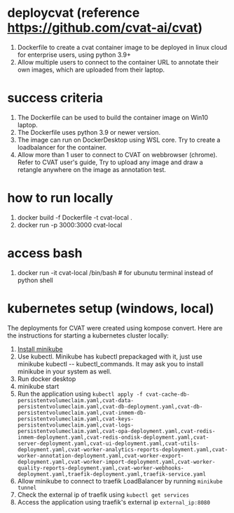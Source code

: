 # deploycvat (reference https://github.com/cvat-ai/cvat)

1. Dockerfile to create a cvat container image to be deployed in linux cloud for enterprise users, using python 3.9+
2. Allow multiple users to connect to the container URL to annotate their own images, which are uploaded from their laptop.

# success criteria
1. The Dockerfile can be used to build the container image on Win10 laptop.
2. The Dockerfile uses python 3.9 or newer version.
3. The image can run on DockerDesktop using WSL core. Try to create a loadbalancer for the container.
4. Allow more than 1 user to connect to CVAT on webbrowser (chrome).  Refer to CVAT user's guide,  Try to upload any image and draw a retangle anywhere on the image as annotation test.  

# how to run locally
1. docker build -f Dockerfile -t cvat-local .
2. docker run -p 3000:3000 cvat-local

# access bash 
1. docker run -it cvat-local /bin/bash # for ubunutu terminal instead of python shell

# kubernetes setup (windows, local)
The deployments for CVAT were created using kompose convert.
Here are the instructions for starting a kubernetes cluster locally:

1. [Install minikube](https://minikube.sigs.k8s.io/docs/start/?arch=%2Fwindows%2Fx86-64%2Fstable%2F.exe+download)
2. Use kubectl. Minikube has kubectl prepackaged with it, just use minikube kubectl -- kubectl_commands. It may ask you to install minikube in your system as well.
3. Run docker desktop
4. minikube start
5. Run the application using `kubectl apply -f cvat-cache-db-persistentvolumeclaim.yaml,cvat-data-persistentvolumeclaim.yaml,cvat-db-deployment.yaml,cvat-db-persistentvolumeclaim.yaml,cvat-inmem-db-persistentvolumeclaim.yaml,cvat-keys-persistentvolumeclaim.yaml,cvat-logs-persistentvolumeclaim.yaml,cvat-opa-deployment.yaml,cvat-redis-inmem-deployment.yaml,cvat-redis-ondisk-deployment.yaml,cvat-server-deployment.yaml,cvat-ui-deployment.yaml,cvat-utils-deployment.yaml,cvat-worker-analytics-reports-deployment.yaml,cvat-worker-annotation-deployment.yaml,cvat-worker-export-deployment.yaml,cvat-worker-import-deployment.yaml,cvat-worker-quality-reports-deployment.yaml,cvat-worker-webhooks-deployment.yaml,traefik-deployment.yaml,traefik-service.yaml`
6. Allow minikube to connect to traefik LoadBalancer by running `minikube tunnel`
7. Check the external ip of traefik using `kubectl get services`
8. Access the application using traefik's external ip `external_ip:8080`
